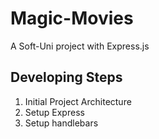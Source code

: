 # Magic-Movies
A Soft-Uni project with Express.js

## Developing Steps
1. Initial Project Architecture
2. Setup Express
3. Setup handlebars